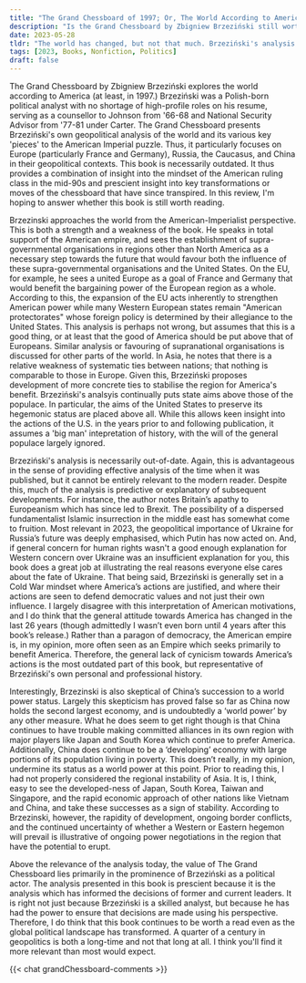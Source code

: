 ```yaml
---
title: "The Grand Chessboard of 1997; Or, The World According to America"
description: "Is the Grand Chessboard by Zbigniew Brzeziński still worth reading after more than 25 years? This review explores its continued relevance in 2023."
date: 2023-05-28 
tldr: "The world has changed, but not that much. Brzeziński's analysis provides useful insight into the world of yesterday and of today."
tags: [2023, Books, Nonfiction, Politics]
draft: false
---
```


The Grand Chessboard by Zbigniew Brzeziński explores the world according to America (at least, in 1997.) Brzeziński was a Polish-born political analyst with no shortage of high-profile roles on his resume, serving as a counsellor to Johnson from '66-68 and National Security Advisor from '77-81 under Carter. The Grand Chessboard presents Brzeziński's own geopolitical analysis of the world and its various key 'pieces' to the American Imperial puzzle. Thus, it particularly focuses on Europe (particularly France and Germany), Russia, the Caucasus, and China in their geopolitical contexts. This book is necessarily outdated. It thus provides a combination of insight into the mindset of the American ruling class in the mid-90s and prescient insight into key transformations or moves of the chessboard that have since transpired. In this review, I'm hoping to answer whether this book is still worth reading.  

Brzezinski approaches the world from the American-Imperialist perspective. This is both a strength and a weakness of the book. He speaks in total support of the American empire, and sees the establishment of supra-governmental organisations in regions other than North America as a necessary step towards the future that would favour both the influence of these supra-governmental organisations and the United States. On the EU, for example, he sees a united Europe as a goal of France and Germany that would benefit the bargaining power of the European region as a whole. According to this, the expansion of the EU acts inherently to strengthen American power while many Western European states remain "American protectorates" whose foreign policy is determined by their allegiance to the United States. This analysis is perhaps not wrong, but assumes that this is a good thing, or at least that the good of America should be put above that of Europeans. Similar analysis or favouring of supranational organisations is discussed for other parts of the world. In Asia, he notes that there is a relative weakness of systematic ties between nations; that nothing is comparable to those in Europe. Given this, Brzeziński proposes development of more concrete ties to stabilise the region for America's benefit. Brzeziński's analsyis continually puts state aims above those of the populace. In particular, the aims of the United States to preserve its hegemonic status are placed above all. While this allows keen insight into the actions of the U.S. in the years prior to and following publication, it assumes a 'big man' intepretation of history, with the will of the general populace largely ignored. 

Brzeziński's analysis is necessarily out-of-date. Again, this is advantageous in the sense of providing effective analysis of the time when it was published, but it cannot be entirely relevant to the modern reader. Despite this, much of the analysis is predictive or explanatory of subsequent developments. For instance, the author notes Britain’s apathy to Europeanism which has since led to Brexit. The possibility of a dispersed fundamentalist Islamic insurrection in the middle east has somewhat come to fruition. Most relevant in 2023, the geopolitical importance of Ukraine for Russia’s future was deeply emphasised, which Putin has now acted on. And, if general concern for human rights wasn't a good enough explanation for Western concern over Ukraine was an insufficient explanation for you, this book does a great job at illustrating the real reasons everyone else cares about the fate of Ukraine. That being said, Brzeziński is generally set in a Cold War mindset where America’s actions are justified, and where their actions are seen to defend democratic values and not just their own influence. I largely disagree with this interpretation of American motivations, and I do think that the general attitude towards America has changed in the last 26 years (though admittedly I wasn’t even born until 4 years after this book’s release.) Rather than a paragon of democracy, the American empire is, in my opinion, more often seen as an Empire which seeks primarily to benefit America. Therefore, the general lack of cynicism towards America’s actions is the most outdated part of this book, but representative of Brzeziński's own personal and professional history. 

Interestingly, Brzezinski is also skeptical of China’s succession to a world power status. Largely this skepticism has proved false so far as China now holds the second largest economy, and is undoubtedly a ‘world power’ by any other measure. What he does seem to get right though is that China continues to have trouble making committed alliances in its own region with major players like Japan and South Korea which continue to prefer America. Additionally, China does continue to be a ‘developing’ economy with large portions of its population living in poverty. This doesn’t really, in my opinion, undermine its status as a world power at this point. Prior to reading this, I had not properly considered the regional instability of Asia. It is, I think, easy to see the developed-ness of Japan, South Korea, Taiwan and Singapore, and the rapid economic approach of other nations like Vietnam and China, and take these successes as a sign of stability. According to Brzezinski, however, the rapidity of development, ongoing border conflicts, and the continued uncertainty of whether a Western or Eastern hegemon will prevail is illustrative of ongoing power negotiations in the region that have the potential to erupt. 

Above the relevance of the analysis today, the value of The Grand Chessboard lies primarily in the prominence of Brzeziński as a political actor. The analysis presented in this book is prescient because it is the analysis which has informed the decisions of former and current leaders. It is right not just because Brzeziński is a skilled analyst, but because he has had the power to ensure that decisions are made using his perspective. Therefore, I do think that this book continues to be worth a read even as the global political landscape has transformed. A quarter of a century in geopolitics is both a long-time and not that long at all. I think you'll find it more relevant than most would expect.

{{< chat grandChessboard-comments >}}